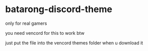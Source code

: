 # batarong-discord-theme

only for real gamers

you need vencord for this to work btw

just put the file into the vencord themes folder when u download it
